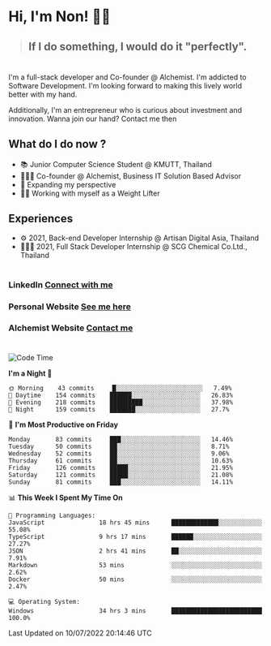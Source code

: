 # Hi, I'm Non! 🖐🏻

> ## If I do something, I would do it "perfectly".

#

I'm a full-stack developer and Co-founder @ Alchemist. I'm addicted to Software Development. I'm looking forward to making this lively world better with my hand.

Additionally, I'm an entrepreneur who is curious about investment and innovation. Wanna join our hand? Contact me then

## What do I do now ?

- 📚 Junior Computer Science Student @ KMUTT, Thailand
- 🧑🏻‍💻 Co-founder @ Alchemist, Business IT Solution Based Advisor
- 🌈 Expanding my perspective
- 🏋🏻 Working with myself as a Weight Lifter

## Experiences

- ⚙️ 2021, Back-end Developer Internship @ Artisan Digital Asia, Thailand
- 🧑🏻‍💻 2021, Full Stack Developer Internship @ SCG Chemical Co.Ltd., Thailand

#

### LinkedIn [Connect with me](https://www.linkedin.com/in/non-nontra/)

### Personal Website [See me here](https://nonnontra.com/)

### Alchemist Website [Contact me](https://alchemist-softwarehouse.co/)

#

<!--START_SECTION:waka-->
![Code Time](http://img.shields.io/badge/Code%20Time-1%2C884%20hrs%2057%20mins-blue)

**I'm a Night 🦉** 

```text
🌞 Morning    43 commits     █░░░░░░░░░░░░░░░░░░░░░░░░   7.49% 
🌆 Daytime    154 commits    ██████░░░░░░░░░░░░░░░░░░░   26.83% 
🌃 Evening    218 commits    █████████░░░░░░░░░░░░░░░░   37.98% 
🌙 Night      159 commits    ███████░░░░░░░░░░░░░░░░░░   27.7%

```
📅 **I'm Most Productive on Friday** 

```text
Monday       83 commits     ███░░░░░░░░░░░░░░░░░░░░░░   14.46% 
Tuesday      50 commits     ██░░░░░░░░░░░░░░░░░░░░░░░   8.71% 
Wednesday    52 commits     ██░░░░░░░░░░░░░░░░░░░░░░░   9.06% 
Thursday     61 commits     ██░░░░░░░░░░░░░░░░░░░░░░░   10.63% 
Friday       126 commits    █████░░░░░░░░░░░░░░░░░░░░   21.95% 
Saturday     121 commits    █████░░░░░░░░░░░░░░░░░░░░   21.08% 
Sunday       81 commits     ███░░░░░░░░░░░░░░░░░░░░░░   14.11%

```


📊 **This Week I Spent My Time On** 

```text
💬 Programming Languages: 
JavaScript               18 hrs 45 mins      █████████████░░░░░░░░░░░░   55.08% 
TypeScript               9 hrs 17 mins       ██████░░░░░░░░░░░░░░░░░░░   27.27% 
JSON                     2 hrs 41 mins       ██░░░░░░░░░░░░░░░░░░░░░░░   7.91% 
Markdown                 53 mins             ░░░░░░░░░░░░░░░░░░░░░░░░░   2.62% 
Docker                   50 mins             ░░░░░░░░░░░░░░░░░░░░░░░░░   2.47%

💻 Operating System: 
Windows                  34 hrs 3 mins       █████████████████████████   100.0%

```


 Last Updated on 10/07/2022 20:14:46 UTC
<!--END_SECTION:waka-->
